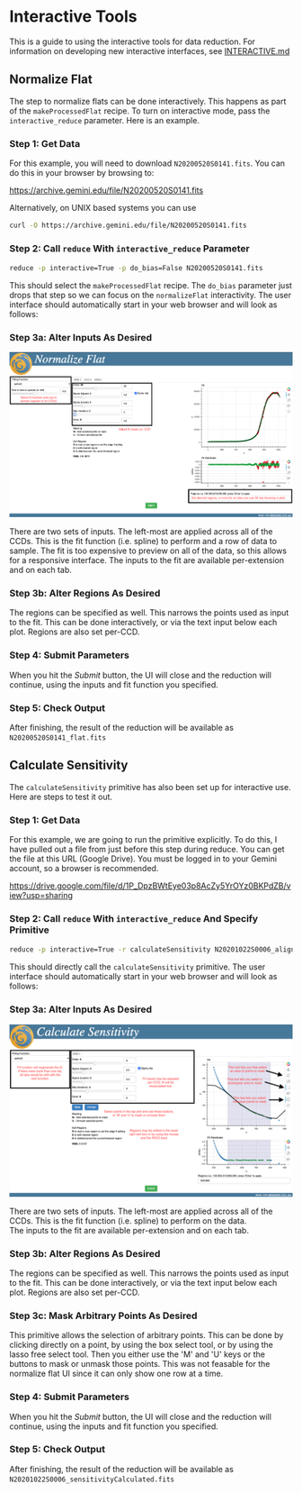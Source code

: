 # Interactive Tools

This is a guide to using the interactive tools for data reduction.
For information on developing new interactive interfaces, see
[INTERACTIVE.md](INTERACTIVE.md)

## Normalize Flat

The step to normalize flats can be done interactively.  This happens
as part of the `makeProcessedFlat` recipe.  To turn on interactive mode,
pass the `interactive_reduce` parameter.  Here is an example.

### Step 1: Get Data

For this example, you will need to download `N20200520S0141.fits`.  You
can do this in your browser by browsing to:

<https://archive.gemini.edu/file/N20200520S0141.fits>

Alternatively, on UNIX based systems you can use

```bash
curl -O https://archive.gemini.edu/file/N20200520S0141.fits
```

### Step 2: Call `reduce` With `interactive_reduce` Parameter

```bash
reduce -p interactive=True -p do_bias=False N20200520S0141.fits
```

This should select the `makeProcessedFlat` recipe.  The `do_bias` parameter
just drops that step so we can focus on the `normalizeFlat` interactivity.
The user interface should automatically start in your web browser and will
look as follows:

### Step 3a: Alter Inputs As Desired

![Normalize Flat Input Descriptions](docs/NormalizeFlatInputCallouts.png)

There are two sets of inputs.  The left-most are applied across all of the
CCDs.  This is the fit function (i.e. spline) to perform and a row of data to sample.
The fit is too expensive to preview on all of the data, so this allows for
a responsive interface.  The inputs to the fit are available per-extension
and on each tab.

### Step 3b: Alter Regions As Desired

The regions can be specified as well.  This narrows the points used as input
to the fit.  This can be done interactively, or via the text input below 
each plot.  Regions are also set per-CCD.

### Step 4: Submit Parameters

When you hit the *Submit* button, the UI will close and the reduction will
continue, using the inputs and fit function you specified.

### Step 5: Check Output

After finishing, the result of the reduction will be available as 
`N20200520S0141_flat.fits`

## Calculate Sensitivity

The `calculateSensitivity` primitive has also been set up for interactive
use.  Here are steps to test it out.

### Step 1: Get Data

For this example, we are going to run the primitive explicitly.  To do this,
I have pulled out a file from just before this step during reduce.  You can
get the file at this URL (Google Drive).  You must be logged in to your 
Gemini account, so a browser is recommended.

<https://drive.google.com/file/d/1P_DpzBWtEye03p8AcZy5YrOYz0BKPdZB/view?usp=sharing>


### Step 2: Call `reduce` With `interactive_reduce` And Specify Primitive

```bash
reduce -p interactive=True -r calculateSensitivity N20201022S0006_align.fits
```

This should directly call the `calculateSensitivity` primitive.
The user interface should automatically start in your web browser and will
look as follows:

### Step 3a: Alter Inputs As Desired

![Calculate Sensitivity Visualizer](docs/CalculateSensitivityCallouts.png)

There are two sets of inputs.  The left-most are applied across all of the
CCDs.  This is the fit function (i.e. spline) to perform on the data.  
The inputs to the fit are available per-extension
and on each tab.

### Step 3b: Alter Regions As Desired

The regions can be specified as well.  This narrows the points used as input
to the fit.  This can be done interactively, or via the text input below 
each plot.  Regions are also set per-CCD.

### Step 3c: Mask Arbitrary Points As Desired

This primitive allows the selection of arbitrary points.  This can be done
by clicking directly on a point, by using the box select tool, or by using the
lasso free select tool.  Then you either use the 'M' and 'U' keys or the 
buttons to mask or unmask those points.  This was not feasable for the
normalize flat UI since it can only show one row at a time.

### Step 4: Submit Parameters

When you hit the *Submit* button, the UI will close and the reduction will
continue, using the inputs and fit function you specified.

### Step 5: Check Output

After finishing, the result of the reduction will be available as 
`N20201022S0006_sensitivityCalculated.fits`
